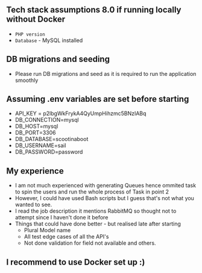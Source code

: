 ## Tech stack assumptions 8.0 if running locally without Docker

- `PHP version`
- `Database` - MySQL installed

## DB migrations and seeding

- Please run DB migrations and seed as it is required to run the application smoothly

## Assuming .env variables are set before starting

- API_KEY = p2lbgWkFrykA4QyUmpHihzmc5BNzIABq
- DB_CONNECTION=mysql
- DB_HOST=mysql
- DB_PORT=3306
- DB_DATABASE=scootinaboot
- DB_USERNAME=sail
- DB_PASSWORD=password


## My experience
- I am not much experienced with generating Queues hence ommited task to
spin the users and run the whole process of Task in point 2
- However, I could have used Bash scripts but I guess that's not what you wanted to see.
- I read the job description it mentions RabbitMQ so thought not to attempt since I haven't
done it before
- Things that could have done better - but realised late after starting
  - Plural Model name
  - All test edge cases of all the API's
  - Not done validation for field not available and others.

## I recommend to use Docker set up :)
